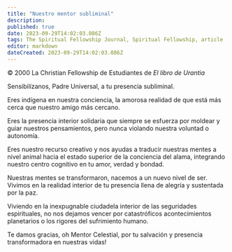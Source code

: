 ```yaml
---
title: "Nuestro mentor subliminal"
description: 
published: true
date: 2023-09-29T14:02:03.086Z
tags: The Spiritual Fellowship Journal, Spiritual Fellowship, article
editor: markdown
dateCreated: 2023-09-29T14:02:03.086Z
---
```


<p class="v-card v-sheet theme--light grey lighten-3 px-2">© 2000 La Christian Fellowship de Estudiantes de <i>El libro de Urantia</i></p>


Sensibilízanos, Padre Universal, a tu presencia
subliminal.

Eres indígena en nuestra conciencia, la amorosa
realidad de que está más cerca que nuestro amigo más cercano.

Eres la presencia interior solidaria que siempre se esfuerza por
moldear y guiar nuestros pensamientos, pero nunca violando
nuestra voluntad o autonomía.

Eres nuestro recurso creativo y nos ayudas a traducir
nuestras mentes a nivel animal hacia el estado superior de
la conciencia del alama, integrando nuestro centro
cognitivo en tu amor, verdad y bondad.

Nuestras mentes se transformaron, nacemos a un nuevo nivel
de ser. Vivimos en la realidad interior de tu
presencia llena de alegría y sustentada por la paz.

Viviendo en la inexpugnable ciudadela interior de las seguridades
espirituales, no nos dejamos vencer por catastróficos
acontecimientos planetarios o los rigores del sufrimiento humano.

Te damos gracias, oh Mentor Celestial, por tu salvación y
presencia transformadora en nuestras vidas!

